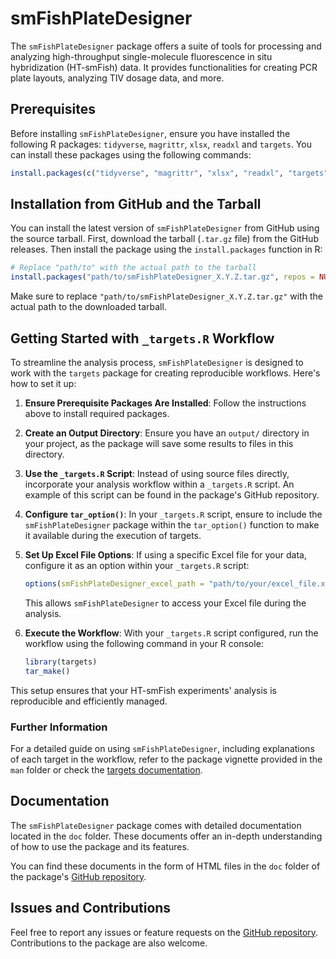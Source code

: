 # smFishPlateDesigner

The `smFishPlateDesigner` package offers a suite of tools for processing and analyzing high-throughput single-molecule fluorescence in situ hybridization (HT-smFish) data. It provides functionalities for creating PCR plate layouts, analyzing TIV dosage data, and more.

## Prerequisites

Before installing `smFishPlateDesigner`, ensure you have installed the following R packages: `tidyverse`, `magrittr`, `xlsx`, `readxl` and `targets`. You can install these packages using the following commands:

```r
install.packages(c("tidyverse", "magrittr", "xlsx", "readxl", "targets"))
```

## Installation from GitHub and the Tarball

You can install the latest version of `smFishPlateDesigner` from GitHub using the source tarball. First, download the tarball (`.tar.gz` file) from the GitHub releases. Then install the package using the `install.packages` function in R:

```r
# Replace "path/to" with the actual path to the tarball
install.packages("path/to/smFishPlateDesigner_X.Y.Z.tar.gz", repos = NULL, type = "source")
```

Make sure to replace `"path/to/smFishPlateDesigner_X.Y.Z.tar.gz"` with the actual path to the downloaded tarball.

## Getting Started with `_targets.R` Workflow

To streamline the analysis process, `smFishPlateDesigner` is designed to work with the `targets` package for creating reproducible workflows. Here's how to set it up:

1. **Ensure Prerequisite Packages Are Installed**: Follow the instructions above to install required packages.

2. **Create an Output Directory**: Ensure you have an `output/` directory in your project, as the package will save some results to files in this directory. 

3. **Use the `_targets.R` Script**: Instead of using source files directly, incorporate your analysis workflow within a `_targets.R` script. An example of this script can be found in the package's GitHub repository.

4. **Configure `tar_option()`**: In your `_targets.R` script, ensure to include the `smFishPlateDesigner` package within the `tar_option()` function to make it available during the execution of targets.

5. **Set Up Excel File Options**: If using a specific Excel file for your data, configure it as an option within your `_targets.R` script:

   ```r
   options(smFishPlateDesigner_excel_path = "path/to/your/excel_file.xlsx")
   ```
   This allows `smFishPlateDesigner` to access your Excel file during the analysis.
   
6. **Execute the Workflow**: With your `_targets.R` script configured, run the workflow using the following command in your R console:

   ```r
   library(targets)
   tar_make()
   ```
This setup ensures that your HT-smFish experiments' analysis is reproducible and efficiently managed.

### Further Information

For a detailed guide on using `smFishPlateDesigner`, including explanations of each target in the workflow, refer to the package vignette provided in the `man` folder or check the [targets documentation](https://docs.ropensci.org/targets/).

## Documentation

The `smFishPlateDesigner` package comes with detailed documentation located in the `doc` folder. These documents offer an in-depth understanding of how to use the package and its features.

You can find these documents in the form of HTML files in the `doc` folder of the package's [GitHub repository](https://github.com/cedrichk/smFishPlateDesigner/tree/main/doc).

## Issues and Contributions

Feel free to report any issues or feature requests on the [GitHub repository](https://github.com/cedrichk/smFishPlateDesigner). Contributions to the package are also welcome.


